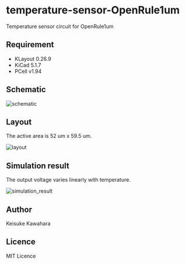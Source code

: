 # temperature-sensor-OpenRule1um

Temperature sensor circuit for OpenRule1um

## Requirement

- KLayout 0.26.9
- KiCad 5.1.7
- PCell v1.94

## Schematic

![schematic](https://user-images.githubusercontent.com/37934321/131438241-7f870b49-fde6-4c66-b47c-31f6e18e25c4.png)

## Layout

The active area is 52 um x 59.5 um.

![layout](https://user-images.githubusercontent.com/37934321/131438431-4a1a1552-e3c1-45a3-bb6f-c5f475764e6d.png)

## Simulation result

The output voltage varies linearly with temperature.

![simulation_result](https://user-images.githubusercontent.com/37934321/131438464-6496f023-0aa7-49e9-9d33-c30e191af3fd.png)

## Author

Keisuke Kawahara  

## Licence

MIT Licence
